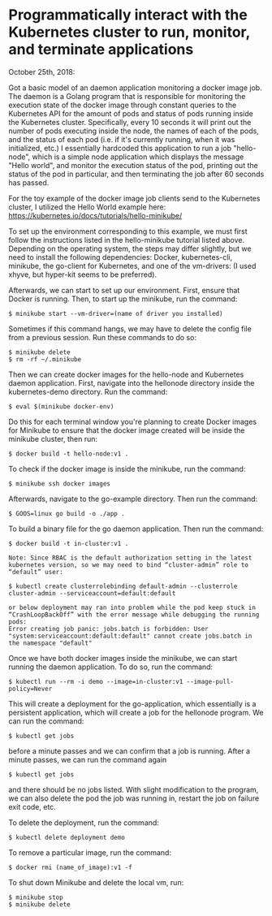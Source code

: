 # Programmatically interact with the Kubernetes cluster to run, monitor, and terminate applications 

October 25th, 2018:

Got a basic model of an daemon application monitoring a docker image job. The daemon is a Golang program that is responsible for monitoring the execution state of the docker image through constant queries to the Kubernetes API for the amount of pods and status of pods running inside the Kubernetes cluster. Specifically, every 10 seconds it will print out the number of pods executing inside the node, the names of each of the pods, and the status of each pod (i.e. if it's currently running, when it was initialized, etc.) I essentially hardcoded this application to run a job "hello-node", which is a simple node application which displays the message "Hello world", and monitor the execution status of the pod, printing out the status of the pod in particular, and then terminating the job after 60 seconds has passed. 

For the toy example of the docker image job clients send to the Kubernetes cluster, I utilized the Hello World example here: https://kubernetes.io/docs/tutorials/hello-minikube/

To set up the environment corresponding to this example, we must first follow the instructions listed in the hello-minikube tutorial listed above. Depending on the operating system, the steps may differ slightly, but we need to install the following dependencies:
Docker, kubernetes-cli, minikube, the go-client for Kubernetes, and one of the vm-drivers: (I used xhyve, but hyper-kit seems to be preferred).

Afterwards, we can start to set up our environment. First, ensure that Docker is running. Then, to start up the minikube, run the command:

```
$ minikube start --vm-driver=(name of driver you installed)
```

Sometimes if this command hangs, we may have to delete the config file from a previous session. Run these commands to do so:

```
$ minikube delete
$ rm -rf ~/.minikube
```

Then we can create docker images for the hello-node and Kubernetes daemon application. First, navigate into the hellonode directory inside the kubernetes-demo directory. Run the command:
```
$ eval $(minikube docker-env)
```

Do this for each terminal window you're planning to create Docker images for Minikube to ensure that the docker image created will be inside the minikube cluster, then run:
```
$ docker build -t hello-node:v1 .
```

To check if the docker image is inside the minikube, run the command:
```
$ minikube ssh docker images 
```

Afterwards, navigate to the go-example directory. Then run the command:
```
$ GOOS=linux go build -o ./app .
```

To build a binary file for the go daemon application. Then run the command:
```
$ docker build -t in-cluster:v1 .
```

```
Note: Since RBAC is the default authorization setting in the latest kubernetes version, so we may need to bind “cluster-admin” role to “default” user:

$ kubectl create clusterrolebinding default-admin --clusterrole cluster-admin --serviceaccount=default:default

or below deployment may ran into problem while the pod keep stuck in “CrashLoopBackOff” with the error message while debugging the running pods:
Error creating job panic: jobs.batch is forbidden: User "system:serviceaccount:default:default" cannot create jobs.batch in the namespace "default" 
```

Once we have both docker images inside the minikube, we can start running the daemon application. To do so, run the command:

```
$ kubectl run --rm -i demo --image=in-cluster:v1 --image-pull-policy=Never
```

This will create a deployment for the go-application, which essentially is a persistent application, which will create a job for the hellonode program. We can run the command:
```
$ kubectl get jobs
```

before a minute passes and we can confirm that a job is running. After a minute passes, we can run the command again
```
$ kubectl get jobs
```

and there should be no jobs listed. With slight modification to the program, we can also delete the pod the job was running in, restart the job on failure exit code, etc. 

To delete the deployment, run the command:

```
$ kubectl delete deployment demo
```

To remove a particular image, run the command: 

```
$ docker rmi (name_of_image):v1 -f
```

To shut down Minikube and delete the local vm, run:

```
$ minikube stop
$ minikube delete 
```





